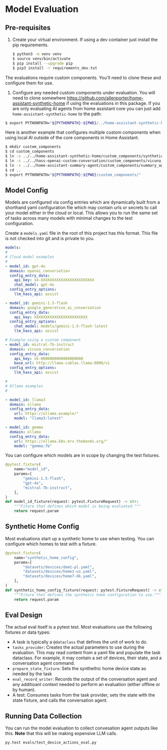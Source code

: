 # Model Evaluation

## Pre-requisites

1. Create your virtual environment. If using a dev container just install the pip requirements.

    ```bash
    $ python3 -m venv venv
    $ source venv/bin/activate
    $ pip install --upgrade pip
    $ pip3 install -r requirements_dev.txt
    ```

The evaluations require custom components. You'll need to clone these and configure
them for use.

1. Configure any needed custom components under evaluation. You will need to clone somewhere https://github.com/allenporter/home-assistant-synthetic-home if using the evaluations in this package. If you are only
evaluating AI agents from home assistant core you can just add `home-assistant-synthetic-home` to the path:

```bash
$ export PYTHONPATH="${PYTHONPATH}:${PWD}/../home-assistant-synthetic-home/custom_components/:${PWD}/../home-assistant-synthetic-home/"
```

Here is another example that configures multiple custom components when using local AI outside of
the core components in Home Assistant.

```bash
$ mkdir custom_components
$ cd custom_components
$ ln -s ../../home-assistant-synthetic-home/custom_components/synthetic_home synthetic_home
$ ln -s ../../hass-openai-custom-conversation/custom_components/vicuna_conversation vicuna_conversation
$ ln -s ../../home-assistant-summary-agent/custom_components/summary_agent summary_agent
$ cd ..
$ export PYTHONPATH="${PYTHONPATH}:${PWD}/custom_components/"
```

## Model Config

Models are configured via config entries which are dynamically built from a
shorthand yaml configuration file which may contain urls or secrets to call
your model either in the cloud or local. This allows you to run the same set of
tasks across many models with minimal changes to the test configuration.

Create a `models.yaml` file in the root of this project has this format. This
file is not checked into git and is private to you.

```yaml
models:
#
# Cloud model examples
#
- model_id: gpt-4o
  domain: openai_conversation
  config_entry_data:
    api_key: sk-XXXXXXXXXXXXXXXXXXXXXXXX
    chat_model: gpt-4o
  config_entry_options:
    llm_hass_api: assist

- model_id: gemini-1.5-flash
  domain: google_generative_ai_conversation
  config_entry_data:
    api_key: XXXXXXXXXXXXXXXXXXXXXXXX
  config_entry_options:
    chat_model: models/gemini-1.5-flash-latest
    llm_hass_api: assist

# Example using a custom component
- model_id: mistral-7b-instruct
  domain: vicuna_conversation
  config_entry_data:
    api_key: sk-0000000000000000000
    base_url: http://llama-cublas.llama:8000/v1
  config_entry_options:
    llm_hass_api: assist

#
# Ollama examples
#

- model_id: llama3
  domain: ollama
  config_entry_data:
    url: https://ollama.example/"
    model: "llama3:latest"

- model_id: gemma
  domain: ollama
  config_entry_data:
    url: https://ollama.k8s.mrv.thebends.org/"
    model: "gemma:7b"
```


You can configure which models are in scope by changing the test fixtures.

```python
@pytest.fixture(
    name="model_id",
    params=[
        "gemini-1.5-flash",
        "gpt-4o",
        "mistral-7b-instruct",
    ],
)
def model_id_fixture(request: pytest.FixtureRequest) -> str:
    """Fiture that defines which model is being evaluated."""
    return request.param
```

## Synthetic Home Config

Most evaluations start up a synthetic home to use when testing. You can configure
which homes to test with a fixture.

```python
@pytest.fixture(
    name="synthetic_home_config",
    params=[
        "datasets/devices/dom1-pl.yaml",
        "datasets/devices/home1-us.yaml",
        "datasets/devices/home7-dk.yaml",
    ],
)
def synthetic_home_config_fixture(request: pytest.FixtureRequest) -> str:
    """Fiture that defines the synthetic home configuration to use."""
    return request.param
```

## Eval Design

The actual eval itself is a pytest test. Most evaluations use the following fixtures or data types:

- A task is typically a `@dataclass` that defines the unit of work to do.
- `tasks_provider`: Creates the actual parameters to use during the evaluation. This may
  read content from a yaml file and populate the task dataclass. For example,
  it may contain a set of devices, their state, and a conversation agent command.
- `prepare_state_fixture`: Sets the synthethic home device state as needed by the task
- `eval_record_writer`: Records the output of the conversation agent and any additioanl context
  needed to perform an evaluation (either offline or by human).
- A test: Consumes tasks from the task provider, sets the state with the state fixture,
  and calls the conversation agent.

## Running Data Collection

You can run the model evaluation to collect convesation agent outputs like this. **Note** that this will be making expensive
LLM calls.

```shell
py.test evals/test_device_actions_eval.py
```
